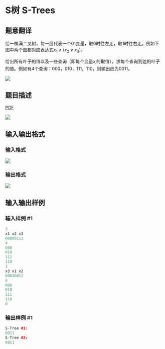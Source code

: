 # S树 S-Trees

## 题意翻译

给一棵满二叉树，每一层代表一个$01$变量，取$0$时往左走，取$1$时往右走。例如下图中两个图都对应表达式$x_1\land (x_2\lor x_3)$。

给出所有叶子的值以及一些查询（即每个变量$x_i$的取值），求每个查询到达的叶子的值。例如有$4$个查询：$000$，$010$，$111$，$110$，则输出应为$0011$。

![](https://i.loli.net/2018/11/25/5bfa0747dee6c.png)

## 题目描述

[problemUrl]: https://uva.onlinejudge.org/index.php?option=com_onlinejudge&Itemid=8&category=9&page=show_problem&problem=653

[PDF](https://uva.onlinejudge.org/external/7/p712.pdf)

![](https://cdn.luogu.com.cn/upload/vjudge_pic/UVA712/06124389d0356456dc7c53ca0e5e30a32757570d.png)

## 输入输出格式

### 输入格式

![](https://cdn.luogu.com.cn/upload/vjudge_pic/UVA712/c7143978c1bdeb79fbe20cb0a5cda4d31409bafa.png)

### 输出格式

![](https://cdn.luogu.com.cn/upload/vjudge_pic/UVA712/63397dbb644dba084be32b334dcba1b768b31534.png)

## 输入输出样例

### 输入样例 #1

```cpp
3
x1 x2 x3
00000111
4
000
010
111
110
3
x3 x1 x2
00010011
4
000
010
111
110
0
```


### 输出样例 #1

```cpp
S-Tree #1:
0011
S-Tree #2:
0011
```


